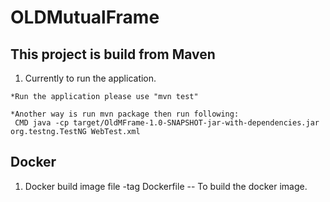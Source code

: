 # OLDMutualFrame

## This project is build from Maven

  1. Currently to run the application.
  
    *Run the application please use "mvn test"
    
    *Another way is run mvn package then run following:
     CMD java -cp target/OldMFrame-1.0-SNAPSHOT-jar-with-dependencies.jar org.testng.TestNG WebTest.xml

   
   ## Docker
   1. Docker build image file 
   -tag Dockerfile -- To build the docker image.
   
   
   
   
